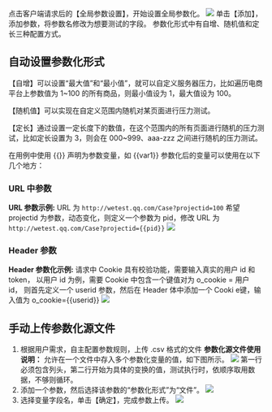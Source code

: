 点击客户端请求后的【全局参数设置】，开始设置全局参数化。
![](https://mc.qcloudimg.com/static/img/af0c4d4413047ac199e77c28bd7d7a29/image.png)
单击【添加】，添加参数，将参数名修改为想要测试的字段。
参数化形式中有自增、随机值和定长三种配置方式。

## 自动设置参数化形式
【自增】可以设置“最大值”和“最小值”，就可以自定义服务器压力，比如遍历电商平台上参数值为 1~100 的所有商品，则最小值设为 1，最大值设为 100。

【随机值】可以实现在自定义范围内随机对某页面进行压力测试。

【定长】通过设置一定长度下的数值，在这个范围内的所有页面进行随机的压力测试，比如定长设置为 3，则会在 000~999、aaa-zzz 之间进行随机的压力测试。

在用例中使用 {{}} 声明为参数变量，如 {{var1}}
参数化后的变量可以使用在以下几个地方：

### URL 中参数
**URL 参数示例:**
URL 为 `http://wetest.qq.com/Case?projectid=100`
希望 projectid 为参数，动态变化，则定义一个参数为 pid，修改 URL 为 `http://wetest.qq.com/Case?projectid={{pid}}`
![](https://mc.qcloudimg.com/static/img/17d27e0628cd69ea4b0ce59493c3e0a7/image.png)

### Header 参数
**Header 参数化示例:**
请求中 Cookie 具有校验功能，需要输入真实的用户 id 和 token，
以用户 id 为例，需要 Cookie 中包含一个键值对为 o_cookie = 用户 id，
则首先定义一个 userid 参数，然后在 Header 体中添加一个 Cooki e键，输入值为 o_cookie={{userid}}
![](https://mc.qcloudimg.com/static/img/99b843b22cbd27edf6a53a0b84a9feed/image.png)

## 手动上传参数化源文件
1. 根据用户需求，自主配置参数规则，上传 .csv 格式的文件
**参数化源文件使用说明：**
允许在一个文件中存入多个参数化变量的值，如下图所示。
![](https://mc.qcloudimg.com/static/img/391128e1485c8e476d26c148b750fe57/image.png)
第一行必须包含列头，第二行开始为具体的变换的值，测试执行时，依顺序取用数据，不够则循环。
2. 添加一个参数，然后选择该参数的“参数化形式”为“文件”。
![](https://mc.qcloudimg.com/static/img/d73a7548e9aaf71c642d128ceb135406/image.png)
3. 选择变量字段名，单击【确定】，完成参数上传。
![](https://mc.qcloudimg.com/static/img/77f4e11654df96db3248c1b00a92c949/image.png)
